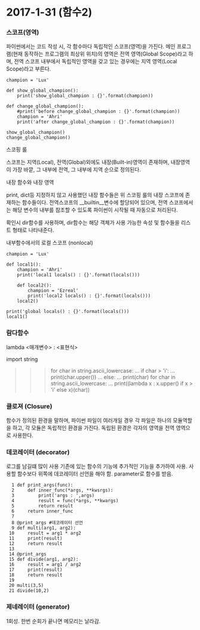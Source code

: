 # 2017-1-31 (함수2)
### 스코프(영역)

파이썬에서는 코드 작성 시, 각 함수마다 독립적인 스코프(영역)을 가진다.
메인 프로그램(현재 동작하는 프로그램의 최상위 위치)의 영역은 전역 영역(Global Scope)라고 하며, 전역 스코프 내부에서 독립적인 영역을 갖고 있는 경우에는 지역 영역(Local Scope)라고 부른다.

```
champion = 'Lux'

def show_global_champion():
    print('show_global_champion : {}'.format(champion))

def change_global_champion():
    #print('before change_global_champion : {}'.format(champion))
    champion = 'Ahri'
    print('after change_global_champion : {}'.format(champion))

show_global_champion()
change_global_champion()
```
스코핑 룰

스코프는 지역(Local), 전역(Global)외에도 내장(Built-in)영역이 존재하며, 내장영역이 가장 바깥, 그 내부에 전역, 그 내부에 지역 순으로 정의된다.


내장 함수와 내장 영역

print, dict등 지정하지 않고 사용했던 내장 함수들은 위 스코핑 룰의 내장 스코프에 존재하는 함수들이다.
전역스코프의 __builtin__변수에 할당되어 있으며, 전역 스코프에서는 해당 변수의 내부를 참조할 수 있도록 파이썬이 시작될 때 자동으로 처리된다.

확인시 dir함수를 사용하며, dir함수는 해당 객체가 사용 가능한 속성 및 함수들을 리스트 형태로 나타내준다.



내부함수에서의 로컬 스코프 (nonlocal)
```
champion = 'Lux'

def local1():
    champion = 'Ahri'
    print('local1 locals() : {}'.format(locals()))

    def local2():
        champion = 'Ezreal'
        print('local2 locals() : {}'.format(locals()))
    local2()

print('global locals() : {}'.format(locals()))
local1()
```

### 람다함수
lambda <매개변수> : <표현식>

import string
>>> for char in string.ascii_lowercase:
...   if char > 'i':
...     print(char.upper())
...   else:
...     print(char)
>>> for char in string.ascii_lowercase:
...   print((lambda x : x.upper() if x > 'i' else x)(char))


### 클로져 (Closure)
함수가 정의된 환경을 말하며, 파이썬 파일이 여러개일 경우 각 파일은 하나의 모듈역할을 하고, 각 모듈은 독립적인 환경을 가진다.
독립된 환경은 각자의 영역을 전역 영역으로 사용한다.

### 데코레이터 (decorator)

로그를 남길떄 많이 사용
기존에 있는 함수의 기능에 추가적인 기능을 추가하여 사용.
사용할 함수보다 위쪽에 데코레이터 선언을 해야 함.
parameter로 함수를 받음.

```
  1 def print_args(func):
  2     def inner_func(*args, **kwsrgs):
  3         print('args : ',args)
  4         result = func(*args, **kwargs)
  5         return result
  6     return inner_func
  7
  8 @print_args	#데코레이터 선언
  9 def multi(arg1, arg2):
 10     result = arg1 * arg2
 11     print(result)
 12     return result
 13
 14 @print_args
 15 def divide(arg1, arg2):
 16     result = arg1 / arg2
 17     print(result)
 18     return result
 19
 20 multi(3,5)
 21 divide(10,2)
```

### 제네레이터 (generator)

1회성. 한번 순회가 끝나면 메모리는 날라감.
